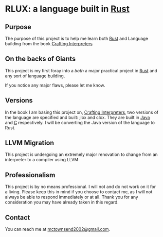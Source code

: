 # RLUX: a language built in [Rust](https://www.rust-lang.org/)

## Purpose

The purpose of this project is to help me learn both [Rust](https://www.rust-lang.org/) and Language building from the book [Crafting Interpreters](https://craftinginterpreters.com/)

## On the backs of Giants

This project is my first foray into a _both_ a major practical project in [Rust](https://www.rust-lang.org/) and any sort of language building.

If you notice any major flaws, please let me know.

## Versions

In the book I am basing this project on, [Crafting Interpreters](https://craftinginterpreters.com/), two versions of the language are specified and built: jlox and clox. They are built in [Java](https://www.java.com/) and [C](https://en.wikipedia.org/wiki/C_(programming_language)) respectively. I will be converting the Java version of the language to Rust.

## LLVM Migration
This project is undergoing an extremely major renovation to change from an interpreter to a compiler using LLVM

## Professionalism

This project is by no means professional. I will not and do not work on it for a living. Please keep this in mind if you choose to contact me, as I will not always be able to respond immediately or at all. Thank you for any consideration you may have already taken in this regard.

## Contact

You can reach me at [mctownsend2002@gmail.com](mailto:mctownsend2002@gmail.com).

